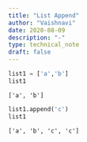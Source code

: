 ```yaml
---
title: "List Append"
author: "Vaishnavi"
date: 2020-08-09
description: "-"
type: technical_note
draft: false
---
```


```python
list1 = ['a','b']
list1
```




    ['a', 'b']




```python
list1.append('c')
list1
```




    ['a', 'b', 'c', 'c']



